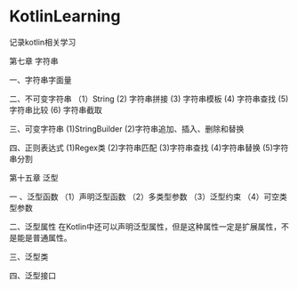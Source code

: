 # KotlinLearning
记录kotlin相关学习


第七章 字符串

一、字符串字面量

二、不可变字符串
（1）String (2) 字符串拼接 (3) 字符串模板 (4) 字符串查找 (5) 字符串比较 (6) 字符串截取

三、可变字符串
(1)StringBuilder (2)字符串追加、插入、删除和替换

四、正则表达式
(1)Regex类 (2)字符串匹配 (3)字符串查找 (4)字符串替换 (5)字符串分割

第十五章 泛型

一 、泛型函数 
（1）声明泛型函数  （2）多类型参数  （3）泛型约束 （4）可空类型参数

二、泛型属性
在Kotlin中还可以声明泛型属性，但是这种属性一定是扩展属性，不是能是普通属性。

三、泛型类

四、泛型接口
